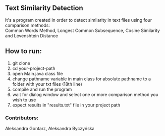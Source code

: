 ## Text Similarity Detection
It's a program created in order to detect similarity in text files using four comparison methods:<br />
Common Words Method, Longest Common Subsequence, Cosine Similarity and Levenshtein Distance

## How to run:
1. git clone
2. cd your-project-path
3. open Main.java class file
3. change pathname variable in main class for absolute pathname to a folder with your txt files (18th line)
4. compile and run the program
5. wait for dialog window and select one or more comparison method you wish to use
6. expect results in "results.txt" file in your project path

### Contributors:
Aleksandra Gontarz, Aleksandra Byczyńska
